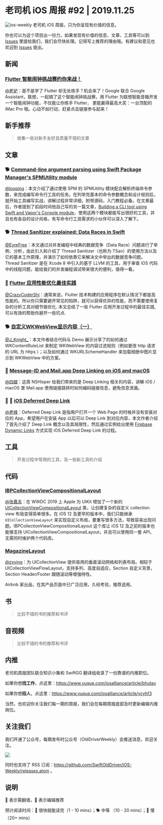 # 老司机 iOS 周报 #92 | 2019.11.25

![ios-weekly](https://github.com/SwiftOldDriver/iOS-Weekly/blob/master/assets/ios-weekly.png?raw=true)
老司机 iOS 周报，只为你呈现有价值的信息。

你也可以为这个项目出一份力，如果发现有价值的信息、文章、工具等可以到 [Issues](https://github.com/SwiftOldDriver/iOS-Weekly/issues) 里提给我们，我们会尽快处理。记得写上推荐的理由哦。有建议和意见也欢迎到 [Issues](https://github.com/SwiftOldDriver/iOS-Weekly/issues) 提出。

## 新闻

### [​Flutter 智能闹钟挑战赛约你来战！](https://mp.weixin.qq.com/s/mp2XxbP1jfsayw6oVEjb2Q)
[@老驴](https://www.weibo.com/6090610445)：是不是学了 Flutter 却无处练手？机会来了！Google 联合 Google Assistant，联想，一起搞了这个智能闹钟挑战赛，用 Flutter 为联想智能音箱开发一个智能闹钟功能，不仅能让你练手 Flutter， 更能赢得最高大奖：一台顶配的 iMac Pro 哦。心动不如行动，赶紧点击链接参与起来！

## 新手推荐

> 收集一些对新手友好且质量不错的文章

## 文章

### 🐕 [Command-line argument parsing using Swift Package Manager's SPMUtility module](https://rderik.com/blog/command-line-argument-parsing-using-swift-package-manager-s/)

[@looping](https://github.com/looping)：本文介绍了通过使用 SPM 的 SPMUtility 模块配合解析终端命令参数，来完成编写命令行工具的任务。在列举完基本的命令参数概念和设计规则后，就开始工具编写实战，讲解过程非常详细，附带源码，入门教程必备。在文章最后，作者提到了前段时间他自己写的另一篇文章，[Building a CLI tool using Swift and Vapor's Console module](https://rderik.com/blog/building-a-cli-tool-using-swift-and-vapor-s-console-module/)，使用这两个模块都能写出很好的工具，并且也有各自的设计风格，有写命令行工具需求的小伙伴可以深入了解下。

### 🐕 [Thread Sanitizer explained: Data Races in Swift](https://www.avanderlee.com/swift/thread-sanitizer-data-races/)

[@EyreFree](https://github.com/EyreFree)：本文通过对并发编程中经典的数据竞争（Data Race）问题进行了举例、分析，由此引入和介绍了 Thread Sanitizer（也称为 TSan）的使用方法以及它的基本工作原理，并演示了如何依靠它来解决文中举出的数据竞争问题。Thread Sanitizer 是在 Xcode 8 中引入的基于 LLVM 的工具，用于审查 iOS 代码中的线程问题，能给我们的并发编程调试带来很大的便利，值得一看。

### 🐢 [Flutter 应用性能优化最佳实践](https://mp.weixin.qq.com/s/2CbtwcyKlmB2u2c02gDP0w)

[@CrazyCoderShi](https://github.com/CrazyCoderShi)：通常来说，Flutter 技术构建的应用程序在默认情况下都是高性能的。所以你只需要避开常见的陷阱，就可以获得优异的性能，而不需要使用复杂的分析工具对细节做优化. 本文总结了一些 Flutter 应用开发过程中的最佳实践, 可以有效的帮助你避开一些坑点.

### 🐕 [自定义WKWebView显示内容（一）](https://juejin.im/post/5dc41b44e51d456e824cf137)

[@J_Knight_](https://weibo.com/1929625262/profile?rightmod=1&wvr=6&mod=personinfo&is_all=1)：本文作者结合代码与 Demo 展示分享了的如何通过 WKContentRuleList 来制定 WKWebView 的内容过滤规则（例如更改 http 请求的 URL 为 https ）；以及如何通过 WKURLSchemeHandler 来加载相册中图片显示到 WKWebView 中的方案。

### 🐎 [Message-ID and Mail.app Deep Linking on iOS and macOS](https://nshipster.com/message-id/)

[@四娘](https://kemchenj.github.io/)：这周 NSHisper 给我们带来的是 Deep Linking 相关的内容，讲解 iOS / macOS 里 Mail.app 使用链接跳转时如何编码链接信息，避免信息泄漏。

### 🚧 🐎 [iOS Deferred Deep Link](https://medium.com/zrealm-ios-dev/ios-deferred-deep-link-%E5%BB%B6%E9%81%B2%E6%B7%B1%E5%BA%A6%E9%80%A3%E7%B5%90%E5%AF%A6%E4%BD%9C-swift-b08ef940c196)

[@老峰](https://GesanTung.github.io/)：Deferred Deep Link 是指用户打开一个 Web Page 的时候并没有安装对应的 App，希望用户在安装 App 以后可以 Deep Link 到对应内容，本文作者介绍了首先介绍了 Deep Link 概念以及其局限性，然后通过实例给出使用 [Firebase Dynamic Links](https://firebase.google.com/docs/dynamic-links) 方式实现 iOS Deferred Deep Link 的过程。

## 工具

> 开发过程中常用的工具，及一些新工具的介绍

## 代码

### [IBPCollectionViewCompositionalLayout](https://github.com/kishikawakatsumi/IBPCollectionViewCompositionalLayout)

[@张嘉夫](https://github.com/josephchang10)：在 WWDC 2019 上 Apple 为 UIKit 增加了一个新的 [UICollectionViewCompositionalLayout](https://developer.apple.com/documentation/uikit/views_and_controls/collection_views/using_collection_view_compositional_layouts_and_diffable_data_sources) 类，让创建复杂的自定义 collection view 布局变得简单很多。在 iOS 12 及更早的版本中，我们只能继承 `UICollectionViewLayout` 来实现自定义布局，要重写很多方法，导致容易出现问题。IBPCollectionViewCompositionalLayout 这个库让 iOS 12 及之前的版本也能够支持 UICollectionViewCompositionalLayout，并且可以使用同一套 API，无需同时维护两个代码库。

### [MagazineLayout](https://github.com/airbnb/MagazineLayout)

[@zvving](https://github.com/zvving)：为 UICollectionView 提供易用的垂直滚动网格和列表布局。相较于 UICollectionViewFlowLayout，支持多列、高度自适应，Section 自定义背景，Section Header/Footer 跟随滚动等增强特性。

Airbnb 家出品，在其产品页面中已广泛应用，久经考验，推荐选用。

## 书

> 比较不错的书的推荐和书评

## 音视频

> 比较不错的书的推荐和书评

## 内推

老司机周报团队联合知识小集和 SwiftGG 翻译组收录了一份靠谱的内推职位。

如果你想**找工作**，点这里：https://www.yuque.com/iosalliance/article/bhutav

如果你想**招人**，点这里：https://www.yuque.com/iosalliance/article/ycyhf3

当然，也欢迎你关注我们每一期的周报，我们会在每期周报底部及时更新编辑内推岗位。

## 关注我们

我们开通了公众号，每期发布时公众号（OldDriverWeekly）会推送消息，欢迎关注。

![](https://github.com/SwiftOldDriver/iOS-Weekly/blob/master/assets/qrcode_for_wechat.jpg?raw=true)

同时也支持了 RSS 订阅：https://github.com/SwiftOldDriver/iOS-Weekly/releases.atom 。

## 说明

🚧 表示需翻墙，🌟 表示编辑推荐

预计阅读时间：🐎 很快就能读完（1 - 10 mins）；🐕 中等 （10 - 20 mins）；🐢 慢（20+ mins）
